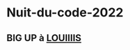 # Nuit-du-code-2022


## BIG UP à <a href="https://github.com/NeKroFR/NSI/tree/main/Premi%C3%A8re/Nuit%20du%20c0de">LOUIIIIS</a>

